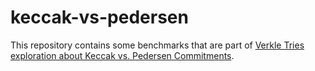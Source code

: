 # keccak-vs-pedersen

This repository contains some benchmarks that are part of [Verkle Tries exploration about Keccak vs. Pedersen Commitments](https://hackmd.io/@jsign/verkle-tries-exploration-about-keccak-vs-pedersen-commitments).
